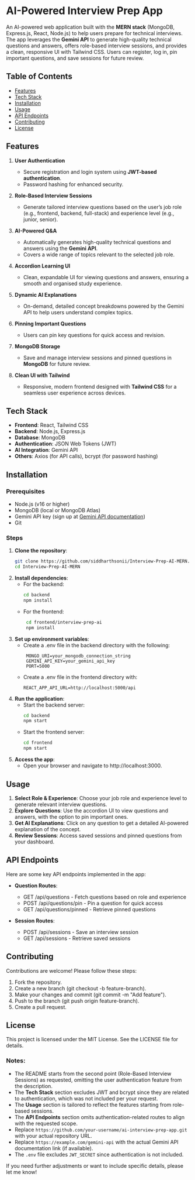 # AI-Powered Interview Prep App

An AI-powered web application built with the **MERN stack** (MongoDB, Express.js, React, Node.js) to help users prepare for technical interviews. The app leverages the **Gemini API** to generate high-quality technical questions and answers, offers role-based interview sessions, and provides a clean, responsive UI with Tailwind CSS. Users can register, log in, pin important questions, and save sessions for future review.

## Table of Contents
- [Features](#features)
- [Tech Stack](#tech-stack)
- [Installation](#installation)
- [Usage](#usage)
- [API Endpoints](#api-endpoints)
- [Contributing](#contributing)
- [License](#license)

## Features
1. **User Authentication**
   - Secure registration and login system using **JWT-based authentication**.
   - Password hashing for enhanced security.

2. **Role-Based Interview Sessions**
   - Generate tailored interview questions based on the user’s job role (e.g., frontend, backend, full-stack) and experience level (e.g., junior, senior).

3. **AI-Powered Q&A**
   - Automatically generates high-quality technical questions and answers using the **Gemini API**.
   - Covers a wide range of topics relevant to the selected job role.

4. **Accordion Learning UI**
   - Clean, expandable UI for viewing questions and answers, ensuring a smooth and organised study experience.

5. **Dynamic AI Explanations**
   - On-demand, detailed concept breakdowns powered by the Gemini API to help users understand complex topics.

6. **Pinning Important Questions**
   - Users can pin key questions for quick access and revision.

7. **MongoDB Storage**
   - Save and manage interview sessions and pinned questions in **MongoDB** for future review.

8. **Clean UI with Tailwind**
   - Responsive, modern frontend designed with **Tailwind CSS** for a seamless user experience across devices.

## Tech Stack
- **Frontend**: React, Tailwind CSS
- **Backend**: Node.js, Express.js
- **Database**: MongoDB
- **Authentication**: JSON Web Tokens (JWT)
- **AI Integration**: Gemini API
- **Others**: Axios (for API calls), bcrypt (for password hashing)

## Installation

### Prerequisites
- Node.js (v16 or higher)
- MongoDB (local or MongoDB Atlas)
- Gemini API key (sign up at [Gemini API documentation](https://example.com/gemini-api))
- Git

### Steps
1. **Clone the repository**:
   ```bash
   git clone https://github.com/siddharthsonii/Interview-Prep-AI-MERN.git
   cd Interview-Prep-AI-MERN

2. **Install dependencies**:
   * For the backend:
      ```bash
      cd backend
      npm install

   * For the frontend:
     ```bash
      cd frontend/interview-prep-ai
      npm install
     
3. **Set up environment variables**:
   * Create a .env file in the backend directory with the following:
     ```env
      MONGO_URI=your_mongodb_connection_string
      GEMINI_API_KEY=your_gemini_api_key
      PORT=5000

   * Create a .env file in the frontend directory with:
     ```env
     REACT_APP_API_URL=http://localhost:5000/api

4. **Run the application**:
   * Start the backend server:
     ```bash
     cd backend
     npm start

   * Start the frontend server:
     ```bash
     cd frontend
     npm start

5. **Access the app**:
   * Open your browser and navigate to http://localhost:3000.
  
## Usage

1. **Select Role & Experience**: Choose your job role and experience level to generate relevant interview questions.
2. **Explore Questions**: Use the accordion UI to view questions and answers, with the option to pin important ones.
3. **Get AI Explanations**: Click on any question to get a detailed AI-powered explanation of the concept.
4. **Review Sessions**: Access saved sessions and pinned questions from your dashboard.

## API Endpoints

Here are some key API endpoints implemented in the app:
- **Question Routes**:
  * GET /api/questions - Fetch questions based on role and experience
  * POST /api/questions/pin - Pin a question for quick access
  * GET /api/questions/pinned - Retrieve pinned questions

- **Session Routes**:
  * POST /api/sessions - Save an interview session
  * GET /api/sessions - Retrieve saved sessions

## Contributing

Contributions are welcome! Please follow these steps:

1. Fork the repository.
2. Create a new branch (git checkout -b feature-branch).
3. Make your changes and commit (git commit -m "Add feature").
4. Push to the branch (git push origin feature-branch).
5. Create a pull request.

## License

This project is licensed under the MIT License. See the LICENSE file for details.

### Notes:
- The README starts from the second point (Role-Based Interview Sessions) as requested, omitting the user authentication feature from the description.
- The **Tech Stack** section excludes JWT and bcrypt since they are related to authentication, which was not included per your request.
- The **Usage** section is tailored to reflect the features starting from role-based sessions.
- The **API Endpoints** section omits authentication-related routes to align with the requested scope.
- Replace `https://github.com/your-username/ai-interview-prep-app.git` with your actual repository URL.
- Replace `https://example.com/gemini-api` with the actual Gemini API documentation link (if available).
- The `.env` file excludes `JWT_SECRET` since authentication is not included.

If you need further adjustments or want to include specific details, please let me know!
